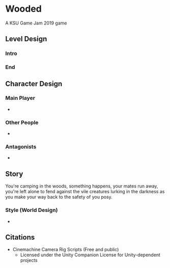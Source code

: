 # Wooded
A KSU Game Jam 2019 game
## Level Design
### Intro
### End

## Character Design
### Main Player
- 
### Other People
- 
### Antagonists
- 
## Story
You're camping in the woods, something happens, your mates run away, you're left alone to fend against the vile creatures lurking in the darkness as you make your way back to the safety of you posy.
### Style (World Design)
- 

## Citations
- Cinemachine Camera Rig Scripts (Free and public)
	- Licensed under the Unity Companion License for Unity-dependent projects